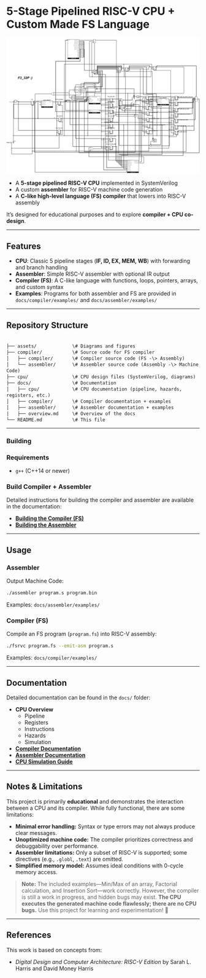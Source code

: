 # 5-Stage Pipelined RISC-V CPU + Custom Made FS Language
![CPU Logic Diagram](docs/assets/cpu_logic_diagram.png)

* A **5-stage pipelined RISC-V CPU** implemented in SystemVerilog
* A custom **assembler** for RISC-V machine code generation
* A **C-like high-level language (FS) compiler** that lowers into RISC-V assembly

It’s designed for educational purposes and to explore **compiler + CPU co-design**.

---

## Features

* **CPU**: Classic 5 pipeline stages (**IF, ID, EX, MEM, WB**) with forwarding and branch handling
* **Assembler**: Simple RISC-V assembler with optional IR output
* **Compiler (FS)**: A C-like language with functions, loops, pointers, arrays, and custom syntax
* **Examples**: Programs for both assembler and FS are provided in `docs/compiler/examples/` and `docs/assembler/examples/`

---

## Repository Structure

```

├── assets/             \# Diagrams and figures
├── compiler/           \# Source code for FS compiler
│   ├── compiler/       \# Compiler source code (FS -\> Assembly)
│   └── assembler/      \# Assembler source code (Assembly -\> Machine Code)
├── cpu/                \# CPU design files (SystemVerilog, diagrams)
├── docs/               \# Documentation
│   ├── cpu/            \# CPU documentation (pipeline, hazards, registers, etc.)
│   ├── compiler/       \# Compiler documentation + examples
│   ├── assembler/      \# Assembler documentation + examples
|   ├── overview.md     \# Overview of the docs
└── README.md           \# This file

```

---

### Building

### Requirements

* `g++` (C++14 or newer)

### Build Compiler + Assembler

Detailed instructions for building the compiler and assembler are available in the documentation:

* **[Building the Compiler (FS)](docs/compiler/compiler.md)**
* **[Building the Assembler](docs/assembler/assembler.md)**
-----

## Usage

### Assembler

Output Machine Code:

```bash
./assembler program.s program.bin
```

Examples: `docs/assembler/examples/`

### Compiler (FS)

Compile an FS program (`program.fs`) into RISC-V assembly:

```bash
./fsrvc program.fs --emit-asm program.s
```

Examples: `docs/compiler/examples/`

-----


## Documentation

Detailed documentation can be found in the `docs/` folder:

  * **CPU Overview**
      * Pipeline
      * Registers
      * Instructions
      * Hazards
      * Simulation
  * **[Compiler Documentation](docs/compiler/)**
  * **[Assembler Documentation](docs/assembler/)**
  * **[CPU Simulation Guide](docs/cpu/simulation.md)**

-----

## Notes & Limitations

This project is primarily **educational** and demonstrates the interaction between a CPU and its compiler. While fully functional, there are some limitations:

- **Minimal error handling:** Syntax or type errors may not always produce clear messages.  
- **Unoptimized machine code:** The compiler prioritizes correctness and debuggability over performance.  
- **Assembler limitations:** Only a subset of RISC-V is supported; some directives (e.g., `.globl`, `.text`) are omitted.  
- **Simplified memory model:** Assumes ideal conditions with 0-cycle memory access.  

> **Note:** The included examples—Min/Max of an array, Factorial calculation, and Insertion Sort—work correctly. However, the compiler is still a work in progress, and hidden bugs may exist. **The CPU executes the generated machine code flawlessly; there are no CPU bugs.** Use this project for learning and experimentation! 💖

---
## References

This work is based on concepts from:

  * *Digital Design and Computer Architecture: RISC-V Edition* by Sarah L. Harris and David Money Harris

